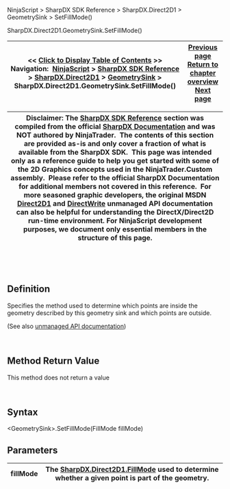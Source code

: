 ﻿


NinjaScript \> SharpDX SDK Reference \> SharpDX.Direct2D1 \> GeometrySink \> SetFillMode()






















SharpDX.Direct2D1\.GeometrySink.SetFillMode()







| \<\< [Click to Display Table of Contents](sharpdx_direct2d1_geometrysink_setfillmode.md) \>\> **Navigation:**     [NinjaScript](ninjascript.md) \> [SharpDX SDK Reference](sharpdx_sdk_reference.md) \> [SharpDX.Direct2D1](sharpdx_direct2d1.md) \> [GeometrySink](sharpdx_direct2d1_geometrysink.md) \> SharpDX.Direct2D1\.GeometrySink.SetFillMode() | [Previous page](sharpdx_direct2d1_geometrysink_endfigure.md) [Return to chapter overview](sharpdx_direct2d1_geometrysink.md) [Next page](sharpdx_direct2d1_gradientstop.md) |
| --- | --- |













| Disclaimer: The [SharpDX SDK Reference](sharpdx_sdk_reference.md) section was compiled from the official [SharpDX Documentation](http://sharpdx.org/) and was NOT authored by NinjaTrader.  The contents of this section are provided as\-is and only cover a fraction of what is available from the SharpDX SDK.  This page was intended only as a reference guide to help you get started with some of the 2D Graphics concepts used in the NinjaTrader.Custom assembly.  Please refer to the official SharpDX Documentation for additional members not covered in this reference.  For more seasoned graphic developers, the original MSDN [Direct2D1](https://msdn.microsoft.com/en-us/library/windows/desktop/dd370990.aspx) and [DirectWrite](https://msdn.microsoft.com/en-us/library/windows/desktop/dd368038.aspx) unmanaged API documentation can also be helpful for understanding the DirectX/Direct2D run\-time environment. For NinjaScript development purposes, we document only essential members in the structure of this page. |
| --- |



 


 


## Definition


Specifies the method used to determine which points are inside the geometry described by this geometry sink and which points are outside.


(See also [unmanaged API documentation](https://msdn.microsoft.com/en-us/library/dd316937.aspx))


 


## Method Return Value


This method does not return a value


 


## Syntax


\<GeometrySink\>.SetFillMode(FillMode fillMode)


## Parameters




| fillMode | The [SharpDX.Direct2D1\.FillMode](sharpdx_direct2d1_fillmode.md) used to determine whether a given point is part of the geometry. |
| --- | --- |









